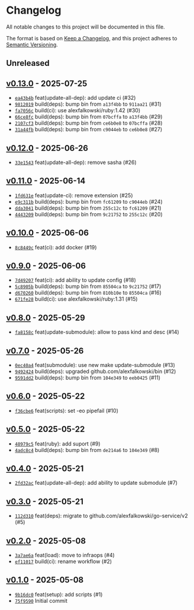 # Changelog

All notable changes to this project will be documented in this file.

The format is based on [Keep a Changelog](https://keepachangelog.com/en/1.0.0/), and this project adheres to [Semantic Versioning](https://semver.org/spec/v2.0.0.html).

## Unreleased

## [v0.13.0](https://github.com/alexfalkowski/scripts/releases/tag/v0.13.0) - 2025-07-25

- [`ea43b4b`](https://github.com/alexfalkowski/scripts/commit/ea43b4b66b96b5160845a2a1927a921ebacce9f9) feat(update-all-dep): add update ci (#32)
- [`9812019`](https://github.com/alexfalkowski/scripts/commit/981201915218389ee73b03c4d8bf0eab53cb8cc2) build(deps): bump bin from `a13f4bb` to `911aa21` (#31)
- [`fa7056c`](https://github.com/alexfalkowski/scripts/commit/fa7056cb820d1338e6b93974aab7d5a8a1671fda) build(ci): use alexfalkowski/ruby:1.42 (#30)
- [`66ce8fc`](https://github.com/alexfalkowski/scripts/commit/66ce8fc0a9c97e272b8eaff7a6d6e178712e826a) build(deps): bump bin from `07bcffa` to `a13f4bb` (#29)
- [`2107cf3`](https://github.com/alexfalkowski/scripts/commit/2107cf33d33ecd2986d99332a1cc1cc77140ba52) build(deps): bump bin from `ce6b0e8` to `07bcffa` (#28)
- [`31a44fb`](https://github.com/alexfalkowski/scripts/commit/31a44fb4f00b381b39658f33baec4e2096931f89) build(deps): bump bin from `c9044eb` to `ce6b0e8` (#27)

## [v0.12.0](https://github.com/alexfalkowski/scripts/releases/tag/v0.12.0) - 2025-06-26

- [`33e1543`](https://github.com/alexfalkowski/scripts/commit/33e154321b472262659fc9bf9ec1f32acb05100f) feat(update-all-dep): remove sasha (#26)

## [v0.11.0](https://github.com/alexfalkowski/scripts/releases/tag/v0.11.0) - 2025-06-14

- [`1fd631e`](https://github.com/alexfalkowski/scripts/commit/1fd631ee3fb18ebb6162e092951ad5b39be0f86c) feat(update-ci): remove extension (#25)
- [`e9c311b`](https://github.com/alexfalkowski/scripts/commit/e9c311b16ca6fc823bdbda34b3ab7048469c17bd) build(deps): bump bin from `fc61209` to `c9044eb` (#24)
- [`dda3041`](https://github.com/alexfalkowski/scripts/commit/dda30414a345714c33b3da09933730ba4372caa8) build(deps): bump bin from `255c12c` to `fc61209` (#21)
- [`4443209`](https://github.com/alexfalkowski/scripts/commit/4443209b862530fcbe403ef5bea987c8d1a82d96) build(deps): bump bin from `9c21752` to `255c12c` (#20)

## [v0.10.0](https://github.com/alexfalkowski/scripts/releases/tag/v0.10.0) - 2025-06-06

- [`8c8449c`](https://github.com/alexfalkowski/scripts/commit/8c8449c917522b24aefc890f81c65bbc7c3012d1) feat(ci): add docker (#19)

## [v0.9.0](https://github.com/alexfalkowski/scripts/releases/tag/v0.9.0) - 2025-06-06

- [`7d49207`](https://github.com/alexfalkowski/scripts/commit/7d492073eb7c72aea9e954cba3ff867d75e2a9fb) feat(ci): add ability to update config (#18)
- [`5c8905b`](https://github.com/alexfalkowski/scripts/commit/5c8905b28880152e98888a78735875d2f8b42675) build(deps): bump bin from `85504ca` to `9c21752` (#17)
- [`d670260`](https://github.com/alexfalkowski/scripts/commit/d670260b5e1546e2908a33d5aec1e9efbab786d6) build(deps): bump bin from `810b10e` to `85504ca` (#16)
- [`671fe28`](https://github.com/alexfalkowski/scripts/commit/671fe282a476ea405eb3df4f0ba696ca4de54576) build(ci): use alexfalkowski/ruby:1.31 (#15)

## [v0.8.0](https://github.com/alexfalkowski/scripts/releases/tag/v0.8.0) - 2025-05-29

- [`fa8158c`](https://github.com/alexfalkowski/scripts/commit/fa8158ce0ff8bebdeba0d1902b6dfcc2aadd8a0c) feat(update-submodule): allow to pass kind and desc (#14)

## [v0.7.0](https://github.com/alexfalkowski/scripts/releases/tag/v0.7.0) - 2025-05-26

- [`0ec40a4`](https://github.com/alexfalkowski/scripts/commit/0ec40a41affdbe4695abce3996804bd86e1ec193) feat(submodule): use new make update-submodule (#13)
- [`9492424`](https://github.com/alexfalkowski/scripts/commit/94924245d197bd6e2bd73a88237ea18092eb2230) build(deps): upgraded github.com/alexfalkowski/bin (#12)
- [`9591dd2`](https://github.com/alexfalkowski/scripts/commit/9591dd2ade849788a04431ef439be3a65386a76d) build(deps): bump bin from `104e349` to `eeb0425` (#11)

## [v0.6.0](https://github.com/alexfalkowski/scripts/releases/tag/v0.6.0) - 2025-05-22

- [`f36cbe6`](https://github.com/alexfalkowski/scripts/commit/f36cbe6774ccc7bfc714e43084c17d0c226449f3) feat(scripts): set -eo pipefail (#10)

## [v0.5.0](https://github.com/alexfalkowski/scripts/releases/tag/v0.5.0) - 2025-05-22

- [`48979c5`](https://github.com/alexfalkowski/scripts/commit/48979c52891295b0f5bda642c4b973808935c305) feat(ruby): add suport (#9)
- [`4adc8c4`](https://github.com/alexfalkowski/scripts/commit/4adc8c43321484d35836d8369f4045a12004e8cf) build(deps): bump bin from `de214a6` to `104e349` (#8)

## [v0.4.0](https://github.com/alexfalkowski/scripts/releases/tag/v0.4.0) - 2025-05-21

- [`2fd32ac`](https://github.com/alexfalkowski/scripts/commit/2fd32ac19b79bb7960b05ace68251e025e6408d1) feat(update-all-dep): add ability to update submodule (#7)

## [v0.3.0](https://github.com/alexfalkowski/scripts/releases/tag/v0.3.0) - 2025-05-21

- [`112d310`](https://github.com/alexfalkowski/scripts/commit/112d310298db19be8bff5a9870f3b94c7eeb812c) feat(deps): migrate to github.com/alexfalkowski/go-service/v2 (#5)

## [v0.2.0](https://github.com/alexfalkowski/scripts/releases/tag/v0.2.0) - 2025-05-08

- [`3a7ae6a`](https://github.com/alexfalkowski/scripts/commit/3a7ae6aca4a4d96500cab44bc07b83f5bb2f697f) feat(load): move to infraops (#4)
- [`ef11017`](https://github.com/alexfalkowski/scripts/commit/ef11017bd90fdda542186afefd80b408ad1950af) build(ci): rename workflow (#2)

## [v0.1.0](https://github.com/alexfalkowski/scripts/releases/tag/v0.1.0) - 2025-05-08

- [`9b16dc0`](https://github.com/alexfalkowski/scripts/commit/9b16dc01f9986fa985075368071b87e47319006e) feat(setup): add scripts (#1)
- [`75f9590`](https://github.com/alexfalkowski/scripts/commit/75f95903225830217869e2c22388d2fa8ab0aad7) Initial commit
